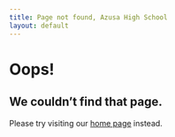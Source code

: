 ```yaml
---
title: Page not found, Azusa High School
layout: default
---
```


<h1>Oops!</h1>

<h2>We couldn’t find that page.</h2>

<p>Please try visiting our <a href="/">home page</a> instead.</p>
